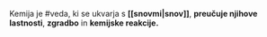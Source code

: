 Kemija je #veda, ki se ukvarja s **[[snovmi|snov]]**, **preučuje njihove lastnosti**, **zgradbo** in **kemijske reakcije.**
